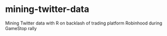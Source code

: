 # mining-twitter-data
Mining Twitter data with R on backlash of trading platform Robinhood during GameStop rally
